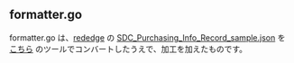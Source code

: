 ## formatter.go
formatter.go は、[rededge](https://github.com/latonaio/rededge) の [SDC_Purchasing_Info_Record_sample.json](https://github.com/latonaio/rededge/blob/main/samples/SDC_Purchasing_Info_Record_sample.json) を [こちら](https://mholt.github.io/json-to-go/) のツールでコンバートしたうえで、加工を加えたものです。  
